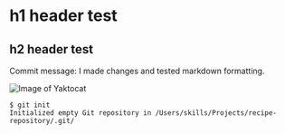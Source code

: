# h1 header test

## h2 header test

Commit message: I made changes and tested markdown formatting.

![Image of Yaktocat](https://octodex.github.com/images/yaktocat.png)

```
$ git init
Initialized empty Git repository in /Users/skills/Projects/recipe-repository/.git/
```
